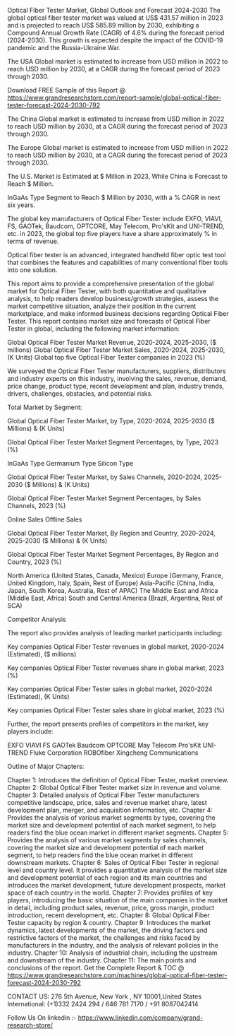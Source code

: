 Optical Fiber Tester Market, Global Outlook and Forecast 2024-2030
The global optical fiber tester market was valued at US$ 431.57 million in 2023 and is projected to reach US$ 585.89 million by 2030, exhibiting a Compound Annual Growth Rate (CAGR) of 4.6% during the forecast period (2024-2030). This growth is expected despite the impact of the COVID-19 pandemic and the Russia-Ukraine War.

The USA Global market is estimated to increase from USD million in 2022 to reach USD million by 2030, at a CAGR during the forecast period of 2023 through 2030.

Download FREE Sample of this Report @ https://www.grandresearchstore.com/report-sample/global-optical-fiber-tester-forecast-2024-2030-792

The China Global market is estimated to increase from USD million in 2022 to reach USD million by 2030, at a CAGR during the forecast period of 2023 through 2030.

The Europe Global market is estimated to increase from USD million in 2022 to reach USD million by 2030, at a CAGR during the forecast period of 2023 through 2030.

The U.S. Market is Estimated at $ Million in 2023, While China is Forecast to Reach $ Million.

InGaAs Type Segment to Reach $ Million by 2030, with a % CAGR in next six years.

The global key manufacturers of Optical Fiber Tester include EXFO, VIAVI, FS, GAOTek, Baudcom, OPTCORE, May Telecom, Pro'sKit and UNI-TREND, etc. in 2023, the global top five players have a share approximately % in terms of revenue.

Optical fiber tester is an advanced, integrated handheld fiber optic test tool that combines the features and capabilities of many conventional fiber tools into one solution.

This report aims to provide a comprehensive presentation of the global market for Optical Fiber Tester, with both quantitative and qualitative analysis, to help readers develop business/growth strategies, assess the market competitive situation, analyze their position in the current marketplace, and make informed business decisions regarding Optical Fiber Tester. This report contains market size and forecasts of Optical Fiber Tester in global, including the following market information:

Global Optical Fiber Tester Market Revenue, 2020-2024, 2025-2030, ($ millions)
Global Optical Fiber Tester Market Sales, 2020-2024, 2025-2030, (K Units)
Global top five Optical Fiber Tester companies in 2023 (%)

We surveyed the Optical Fiber Tester manufacturers, suppliers, distributors and industry experts on this industry, involving the sales, revenue, demand, price change, product type, recent development and plan, industry trends, drivers, challenges, obstacles, and potential risks.

Total Market by Segment:

Global Optical Fiber Tester Market, by Type, 2020-2024, 2025-2030 ($ Millions) & (K Units)

Global Optical Fiber Tester Market Segment Percentages, by Type, 2023 (%)

InGaAs Type
Germanium Type
Silicon Type

Global Optical Fiber Tester Market, by Sales Channels, 2020-2024, 2025-2030 ($ Millions) & (K Units)

Global Optical Fiber Tester Market Segment Percentages, by Sales Channels, 2023 (%)

Online Sales
Offline Sales

Global Optical Fiber Tester Market, By Region and Country, 2020-2024, 2025-2030 ($ Millions) & (K Units)

Global Optical Fiber Tester Market Segment Percentages, By Region and Country, 2023 (%)

North America (United States, Canada, Mexico)
Europe (Germany, France, United Kingdom, Italy, Spain, Rest of Europe)
Asia-Pacific (China, India, Japan, South Korea, Australia, Rest of APAC)
The Middle East and Africa (Middle East, Africa)
South and Central America (Brazil, Argentina, Rest of SCA)

Competitor Analysis

The report also provides analysis of leading market participants including:

Key companies Optical Fiber Tester revenues in global market, 2020-2024 (Estimated), ($ millions)

Key companies Optical Fiber Tester revenues share in global market, 2023 (%)

Key companies Optical Fiber Tester sales in global market, 2020-2024 (Estimated), (K Units)

Key companies Optical Fiber Tester sales share in global market, 2023 (%)

Further, the report presents profiles of competitors in the market, key players include:

EXFO
VIAVI
FS
GAOTek
Baudcom
OPTCORE
May Telecom
Pro'sKit
UNI-TREND
Fluke Corporation
ROBOfiber
Xingcheng Communications

Outline of Major Chapters:

Chapter 1: Introduces the definition of Optical Fiber Tester, market overview.
Chapter 2: Global Optical Fiber Tester market size in revenue and volume.
Chapter 3: Detailed analysis of Optical Fiber Tester manufacturers competitive landscape, price, sales and revenue market share, latest development plan, merger, and acquisition information, etc.
Chapter 4: Provides the analysis of various market segments by type, covering the market size and development potential of each market segment, to help readers find the blue ocean market in different market segments.
Chapter 5: Provides the analysis of various market segments by sales channels, covering the market size and development potential of each market segment, to help readers find the blue ocean market in different downstream markets.
Chapter 6: Sales of Optical Fiber Tester in regional level and country level. It provides a quantitative analysis of the market size and development potential of each region and its main countries and introduces the market development, future development prospects, market space of each country in the world.
Chapter 7: Provides profiles of key players, introducing the basic situation of the main companies in the market in detail, including product sales, revenue, price, gross margin, product introduction, recent development, etc.
Chapter 8: Global Optical Fiber Tester capacity by region & country.
Chapter 9: Introduces the market dynamics, latest developments of the market, the driving factors and restrictive factors of the market, the challenges and risks faced by manufacturers in the industry, and the analysis of relevant policies in the industry.
Chapter 10: Analysis of industrial chain, including the upstream and downstream of the industry.
Chapter 11: The main points and conclusions of the report.
Get the Complete Report & TOC @ https://www.grandresearchstore.com/machines/global-optical-fiber-tester-forecast-2024-2030-792

CONTACT US:
276 5th Avenue, New York , NY 10001,United States
International: (+1)332 2424 294 / 646 781 7170 / +91 8087042414

Follow Us On linkedin :- https://www.linkedin.com/company/grand-research-store/
